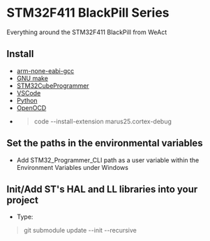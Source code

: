 # STM32F411 BlackPill Series
Everything around the STM32F411 BlackPill from WeAct

## Install
- [arm-none-eabi-gcc](https://developer.arm.com/downloads/-/arm-gnu-toolchain-downloads)
- [GNU make](https://sourceforge.net/projects/gnuwin32/files/make/3.81/make-3.81.exe/download?use_mirror=kumisystems&download=)
- [STM32CubeProgrammer](https://www.st.com/en/development-tools/stm32cubeprog.html)
- [VSCode](https://code.visualstudio.com/download)
- [Python](https://www.python.org/downloads/)
- [OpenOCD](https://github.com/ilg-archived/openocd/releases/download/v0.10.0-12-20190422/gnu-mcu-eclipse-openocd-0.10.0-12-20190422-2015-win64.zip)
- > code --install-extension marus25.cortex-debug

## Set the paths in the environmental variables
- Add STM32_Programmer_CLI path as a user variable within the Environment Variables under Windows

## Init/Add ST's HAL and LL libraries into your project
- Type:
> git submodule update --init --recursive

